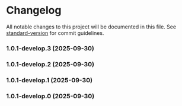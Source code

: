 # Changelog

All notable changes to this project will be documented in this file. See [standard-version](https://github.com/conventional-changelog/standard-version) for commit guidelines.

### 1.0.1-develop.3 (2025-09-30)

### 1.0.1-develop.2 (2025-09-30)

### 1.0.1-develop.1 (2025-09-30)

### 1.0.1-develop.0 (2025-09-30)

